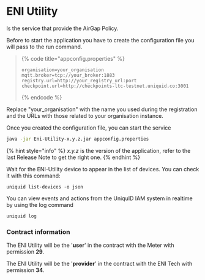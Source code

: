 # ENI Utility

Is the service that provide the AirGap Policy.

Before to start the application you have to create the configuration file you will pass to the run command. 

> {% code title="appconfig.properties" %}
> ```text
> organisation=your_organisation
> mqtt.broker=tcp://your_broker:1883
> registry.url=http://your_registry_url:port
> checkpoint.url=http://checkpoints-ltc-testnet.uniquid.co:3001
> ```
> {% endcode %}

Replace "your\_organisation" with the name you used during the registration and the URLs with those related to your organisation instance.

Once you created the configuration file, you can start the service

```bash
java -jar Eni-Utility-x.y.z.jar appconfig.properties
```

{% hint style="info" %}
_x.y.z_ is the version of the application, refer to the last Release Note to get the right one.
{% endhint %}

Wait for the ENI-Utility device to appear in the list of devices. You can check it with this command:

```text
uniquid list-devices -o json
```

You can view events and actions from the UniquID IAM system in realtime by using the log command

```bash
uniquid log
```

### Contract information

The ENI Utility will be the '**user**' in the contract with the Meter with permission **29**.

The ENI Utility will be the '**provider**' in the contract with the ENI Tech with permission **34**.

